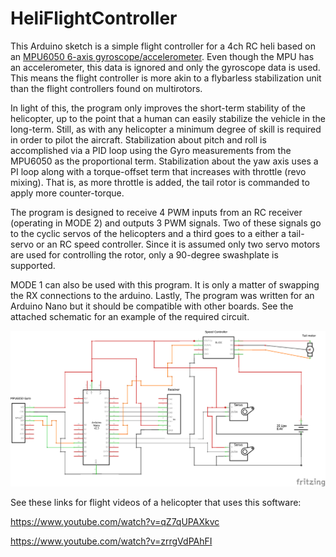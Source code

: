 # HeliFlightController
This Arduino sketch is a simple flight controller for a 4ch RC heli based on an [MPU6050 6-axis gyroscope/accelerometer](https://invensense.tdk.com/products/motion-tracking/6-axis/mpu-6050/). Even though the MPU has an accelerometer, this data is ignored and only the gyroscope data is used. This means the flight controller is more akin to a flybarless stabilization unit than the flight controllers found on multirotors. 

In light of this, the program only improves the short-term stability of the helicopter, up to the point that a human can easily stabilize the vehicle in the long-term. Still, as with any helicopter a minimum degree of skill is required in order to pilot the aircraft. Stabilization about pitch and roll is accomplished via a PID loop using the Gyro measurements from the MPU6050 as the proportional term. Stabilization about the yaw axis uses a PI loop along with a torque-offset term that increases with throttle (revo mixing). That is, as more throttle is added, the tail rotor is commanded to apply more counter-torque. 

The program is designed to receive 4 PWM inputs from an RC receiver (operating in MODE 2) and outputs 3 PWM signals. Two of these signals go to the cyclic servos of the helicopters and a third goes to a either a tail-servo or an RC speed controller. Since it is assumed only two servo motors are used for controlling the rotor, only a 90-degree swashplate is supported. 

MODE 1 can also be used with this program. It is only a matter of swapping the RX connections to the arduino. Lastly, The program was written for an Arduino Nano but it should be compatible with other boards. See the attached schematic for an example of the required circuit.

![picture](heli_flight_control_schem.png)


See these links for flight videos of a helicopter that uses this software:
  
https://www.youtube.com/watch?v=qZ7qUPAXkvc

https://www.youtube.com/watch?v=zrrgVdPAhFI


